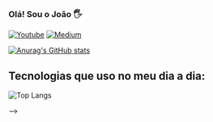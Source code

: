 ### Olá! Sou o João 🖐️

[![Youtube](https://img.shields.io/badge/YouTube-FF0000?style=for-the-badge&logo=youtube&logoColor=white)](https://https://www.youtube.com/channel/UCnJ7F9MKHvlW4VYNsbi_BVw) [![Medium](https://img.shields.io/badge/Medium-12100E?style=for-the-badge&logo=medium&logoColor=white)](https://www.youtube.com/channel/UCnJ7F9MKHvlW4VYNsbi_BVw)

[![Anurag's GitHub stats](https://github-readme-stats.vercel.app/api?username=jpcellos&theme=transparent&show_icons=true&hide_border=true)](https://github.com/jpcellos/github-readme-stats)

## Tecnologias que uso no meu dia a dia:

![Top Langs](https://github-readme-stats.vercel.app/api/top-langs/?username=anuraghazra&hide_progress=true&theme=transparent&hide_border=true)

-->
